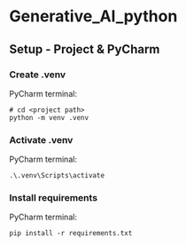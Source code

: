 # Generative_AI_python

## Setup - Project & PyCharm

### Create .venv
PyCharm terminal:
```terminal
# cd <project path>
python -m venv .venv
```

### Activate .venv
PyCharm terminal:
```
.\.venv\Scripts\activate
```

### Install requirements
PyCharm terminal:
``` 
pip install -r requirements.txt
```


<!--
### Choose Pycharms python interpreter
File -> Settings -> Project -> Python Interpreter 
Choose a python interpreter
-->

